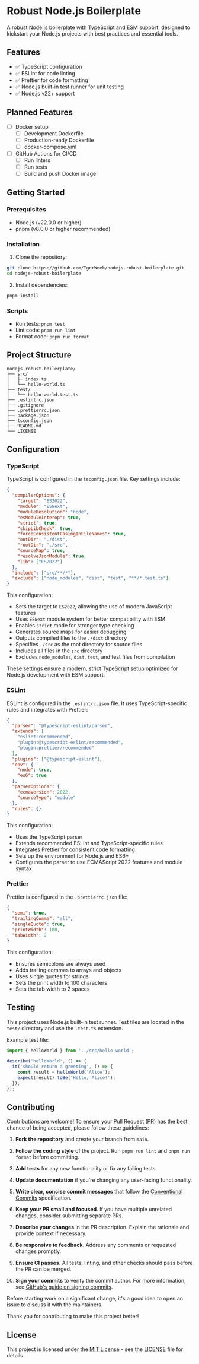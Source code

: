 # Robust Node.js Boilerplate

A robust Node.js boilerplate with TypeScript and ESM support, designed to kickstart your Node.js projects with best practices and essential tools.

## Features

- ✅ TypeScript configuration
- ✅ ESLint for code linting
- ✅ Prettier for code formatting
- ✅ Node.js built-in test runner for unit testing
- ✅ Node.js v22+ support

## Planned Features

- [ ] Docker setup
  - [ ] Development Dockerfile
  - [ ] Production-ready Dockerfile
  - [ ] docker-compose.yml
- [ ] GitHub Actions for CI/CD
  - [ ] Run linters
  - [ ] Run tests
  - [ ] Build and push Docker image

## Getting Started

### Prerequisites

- Node.js (v22.0.0 or higher)
- pnpm (v8.0.0 or higher recommended)

### Installation

1. Clone the repository:

```bash
git clone https://github.com/IgorWnek/nodejs-robust-boilerplate.git
cd nodejs-robust-boilerplate
```

2. Install dependencies:

```bash
pnpm install
```

### Scripts

- Run tests: `pnpm test`
- Lint code: `pnpm run lint`
- Format code: `pnpm run format`

## Project Structure

```text
nodejs-robust-boilerplate/
├── src/
│   ├─ index.ts
│   └── hello-world.ts
├── test/
│   └── hello-world.test.ts
├── .eslintrc.json
├── .gitignore
├── .prettierrc.json
├── package.json
├── tsconfig.json
├── README.md
└── LICENSE
```

## Configuration

### TypeScript

TypeScript is configured in the `tsconfig.json` file. Key settings include:

```json:tsconfig.json
{
  "compilerOptions": {
    "target": "ES2022",
    "module": "ESNext",
    "moduleResolution": "node",
    "esModuleInterop": true,
    "strict": true,
    "skipLibCheck": true,
    "forceConsistentCasingInFileNames": true,
    "outDir": "./dist",
    "rootDir": "./src",
    "sourceMap": true,
    "resolveJsonModule": true,
    "lib": ["ES2022"]
  },
  "include": ["src/**/*"],
  "exclude": ["node_modules", "dist", "test", "**/*.test.ts"]
}
```

This configuration:

- Sets the target to `ES2022`, allowing the use of modern JavaScript features
- Uses `ESNext` module system for better compatibility with ESM
- Enables `strict` mode for stronger type checking
- Generates source maps for easier debugging
- Outputs compiled files to the `./dist` directory
- Specifies `./src` as the root directory for source files
- Includes all files in the `src` directory
- Excludes `node_modules`, `dist`, `test`, and test files from compilation

These settings ensure a modern, strict TypeScript setup optimized for Node.js development with ESM support.

### ESLint

ESLint is configured in the `.eslintrc.json` file. It uses TypeScript-specific rules and integrates with Prettier:

```json:.eslintrc.json
{
  "parser": "@typescript-eslint/parser",
  "extends": [
    "eslint:recommended",
    "plugin:@typescript-eslint/recommended",
    "plugin:prettier/recommended"
  ],
  "plugins": ["@typescript-eslint"],
  "env": {
    "node": true,
    "es6": true
  },
  "parserOptions": {
    "ecmaVersion": 2022,
    "sourceType": "module"
  },
  "rules": {}
}
```

This configuration:

- Uses the TypeScript parser
- Extends recommended ESLint and TypeScript-specific rules
- Integrates Prettier for consistent code formatting
- Sets up the environment for Node.js and ES6+
- Configures the parser to use ECMAScript 2022 features and module syntax

### Prettier

Prettier is configured in the `.prettierrc.json` file:

```json:.prettierrc.json
{
  "semi": true,
  "trailingComma": "all",
  "singleQuote": true,
  "printWidth": 100,
  "tabWidth": 2
}
```

This configuration:

- Ensures semicolons are always used
- Adds trailing commas to arrays and objects
- Uses single quotes for strings
- Sets the print width to 100 characters
- Sets the tab width to 2 spaces

## Testing

This project uses Node.js built-in test runner. Test files are located in the `test/` directory and use the `.test.ts` extension.

Example test file:

```typescript:test/hello-world.test.ts
import { helloWorld } from '../src/hello-world';

describe('helloWorld', () => {
  it('should return a greeting', () => {
    const result = helloWorld('Alice');
    expect(result).toBe('Hello, Alice!');
  });
});
```

## Contributing

Contributions are welcome! To ensure your Pull Request (PR) has the best chance of being accepted, please follow these guidelines:

1. **Fork the repository** and create your branch from `main`.

2. **Follow the coding style** of the project. Run `pnpm run lint` and `pnpm run format` before committing.

3. **Add tests** for any new functionality or fix any failing tests.

4. **Update documentation** if you're changing any user-facing functionality.

5. **Write clear, concise commit messages** that follow the [Conventional Commits](https://www.conventionalcommits.org/) specification.

6. **Keep your PR small and focused**. If you have multiple unrelated changes, consider submitting separate PRs.

7. **Describe your changes** in the PR description. Explain the rationale and provide context if necessary.

8. **Be responsive to feedback**. Address any comments or requested changes promptly.

9. **Ensure CI passes**. All tests, linting, and other checks should pass before the PR can be merged.

10. **Sign your commits** to verify the commit author. For more information, see [GitHub's guide on signing commits](https://docs.github.com/en/authentication/managing-commit-signature-verification/signing-commits).

Before starting work on a significant change, it's a good idea to open an issue to discuss it with the maintainers.

Thank you for contributing to make this project better!

## License

This project is licensed under the [MIT License](LICENSE) - see the [LICENSE](LICENSE) file for details.
